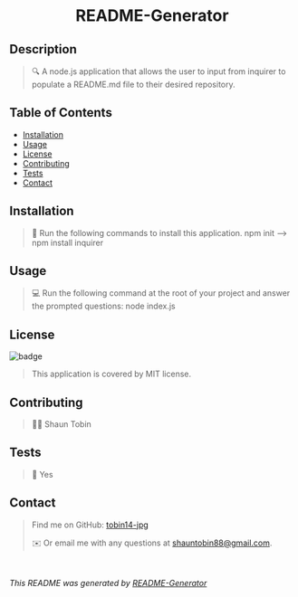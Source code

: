 
    
<h1 align='center'>README-Generator</h1>


## Description

>🔍 A node.js application that allows the user to input from inquirer to populate a README.md file to their desired repository.

## Table of Contents

- [Installation](#installation)
- [Usage](#usage)
- [License](#license)
- [Contributing](#contributing)
- [Tests](#tests)
- [Contact](#contact)

## Installation

>💾 Run the following commands to install this application. npm init --> npm install inquirer

## Usage

>💻 Run the following command at the root of your project and answer the prompted questions: node index.js

## License

![badge](https://img.shields.io/badge/license-MIT-yellow)

>This application is covered by MIT license.

## Contributing

>👨‍💻 Shaun Tobin

## Tests

>🧪 Yes

## Contact

>Find me on GitHub: [tobin14-jpg](https://github.com/tobin14-jpg)
>
>✉️ Or email me with any questions at shauntobin88@gmail.com.

<br></br>
_This README was generated by [README-Generator](https://github.com/tobin14-jpg/README-Generator)_
